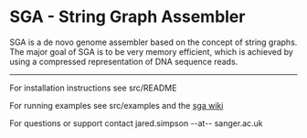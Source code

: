 SGA - String Graph Assembler
==========================================

SGA is a de novo genome assembler based on the concept of string graphs. The major goal of SGA is to be very memory efficient, which is achieved by using a compressed representation of DNA sequence reads.

--------
For installation instructions see src/README

For running examples see src/examples and the [sga wiki](https://github.com/jts/sga/wiki)

For questions or support contact jared.simpson --at-- sanger.ac.uk
